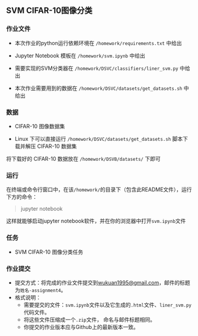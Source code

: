 ## SVM CIFAR-10图像分类

### 作业文件

- 本次作业的python运行依赖环境在 `/homework/requirements.txt` 中给出

- Jupyter Notebook 模板在 `/homework/svm.ipynb` 中给出

- 需要实现的SVM分类器在 `/homework/DSVC/classifiers/liner_svm.py` 中给出

- 本次作业需要用到的数据在 `/homework/DSVC/datasets/get_datasets.sh` 中给出

### 数据

- CIFAR-10 图像数据集

- Linux 下可以直接运行 `/homework/DSVC/datasets/get_datasets.sh` 脚本下载并解压 CIFAR-10 数据集

将下载好的 CIFAR-10 数据放在 `/homework/DSVB/datasets/` 下即可

### 运行

在终端或命令行窗口中，在该`/homework/`的目录下（包含此README文件），运行下方的命令：

> jupyter notebook

这样就能够启动jupyter notebook软件，并在你的浏览器中打开`svm.ipynb`文件

### 任务

- SVM CIFAR-10 图像分类任务

### 作业提交

- 提交方式：将完成的作业文件提交到[wukuan1995@gmail.com](mailto:wukuan1995@gmail.com)，邮件的标题为`姓名-assignment4`。
- 格式说明：
  - 需要提交的文件：`svm.ipynb`文件以及它生成的`.html`文件、`liner_svm.py`代码文件。
  - 将这些文件压缩成一个`.zip`文件， 命名与邮件标题相同。
  - 你提交的作业版本应与Github上的最新版本一致。

